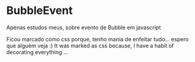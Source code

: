 # BubbleEvent
Apenas estudos meus, sobre evento de Bubble em javascript

Ficou marcado como css porque,  tenho mania de enfeitar tudo... espero que alguém veja :)
It was marked as css because, I have a habit of decorating everything ... 
